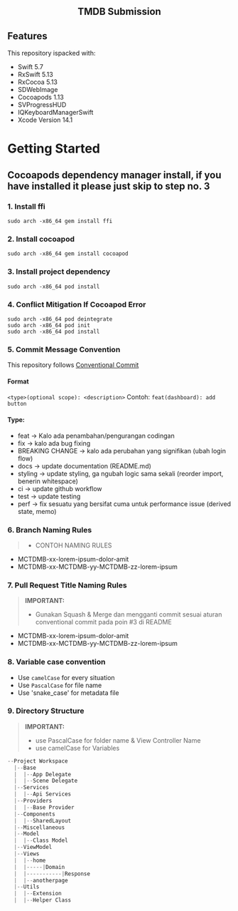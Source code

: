 <div align="center">
  <h2>TMDB Submission</h2>
</div>

## Features

This repository ispacked with:

-   Swift 5.7
-   RxSwift 5.13
-   RxCocoa 5.13
-   SDWebImage
-   Cocoapods 1.13
-   SVProgressHUD
-   IQKeyboardManagerSwift
-   Xcode Version 14.1

# Getting Started

## Cocoapods dependency manager install, if you have installed it please just skip to step no. 3

### 1. Install ffi

```
sudo arch -x86_64 gem install ffi
```
### 2. Install cocoapod

```
sudo arch -x86_64 gem install cocoapod
```

### 3. Install project dependency

```
sudo arch -x86_64 pod install
```

### 4. Conflict Mitigation If Cocoapod Error

```
sudo arch -x86_64 pod deintegrate 
sudo arch -x86_64 pod init
sudo arch -x86_64 pod install
```

### 5. Commit Message Convention

This repository follows [Conventional Commit](https://www.conventionalcommits.org/en/v1.0.0/)
#### Format
`<type>(optional scope): <description>`
Contoh: `feat(dashboard): add button`

#### Type:

- feat → Kalo ada penambahan/pengurangan codingan
- fix → kalo ada bug fixing
- BREAKING CHANGE → kalo ada perubahan yang signifikan (ubah login flow)
- docs → update documentation (README.md)
- styling → update styling, ga ngubah logic sama sekali (reorder import, benerin whitespace)
- ci → update github workflow
- test → update testing
- perf → fix sesuatu yang bersifat cuma untuk performance issue (derived state, memo)

### 6. Branch Naming Rules
> - CONTOH NAMING RULES 

- MCTDMB-xx-lorem-ipsum-dolor-amit
- MCTDMB-xx-MCTDMB-yy-MCTDMB-zz-lorem-ipsum

### 7. Pull Request Title Naming Rules
> **IMPORTANT:**
> - Gunakan Squash & Merge dan mengganti commit sesuai aturan conventional commit pada poin #3 di README

- MCTDMB-xx-lorem-ipsum-dolor-amit
- MCTDMB-xx-MCTDMB-yy-MCTDMB-zz-lorem-ipsum

### 8. Variable case convention
- Use `camelCase` for every situation
- Use `PascalCase` for file name
- Use 'snake_case' for metadata file

### 9. Directory Structure
> **IMPORTANT:**
> - use PascalCase for folder name & View Controller Name
> - use camelCase for Variables
```js
--Project Workspace
  |--Base
  |  |--App Delegate
  |  |--Scene Delegate
  |--Services
  |  |--Api Services
  |--Providers
  |  |--Base Provider
  |--Components
  |  |--SharedLayout
  |--Miscellaneous
  |--Model
  |  |--Class Model
  |--ViewModel
  |--Views
  |  |--home
  |  |-----|Domain
  |  |-----------|Response
  |  |--anotherpage
  |--Utils
  |  |--Extension
  |  |--Helper Class
```
